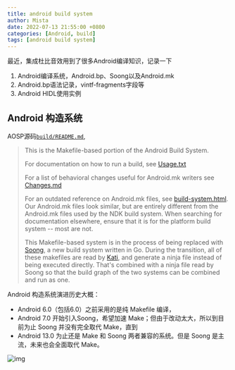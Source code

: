 ```yaml
---
title: android build system
author: Mista
date: 2022-07-13 21:55:00 +0800
categories: [Android, build]
tags: [android build system]
---
```


最近，集成杜比音效用到了很多Android编译知识，记录一下

1. Android编译系统，Android.bp、Soong以及Android.mk
2. Android.bp语法记录，vintf-fragments字段等
3. Android HIDL使用实例

## Android 构造系统

AOSP源码[`build/README.md`](https://android.googlesource.com/platform/build/+/refs/heads/master),

> This is the Makefile-based portion of the Android Build System.
>
> For documentation on how to run a build, see [Usage.txt](https://android.googlesource.com/platform/build/+/refs/heads/master/Usage.txt)
>
> For a list of behavioral changes useful for Android.mk writers see [Changes.md](https://android.googlesource.com/platform/build/+/refs/heads/master/Changes.md)
>
> For an outdated reference on Android.mk files, see [build-system.html](https://android.googlesource.com/platform/build/+/refs/heads/master/core/build-system.html). Our Android.mk files look similar, but are entirely different from the Android.mk files used by the NDK build system. When searching for documentation elsewhere, ensure that it is for the platform build system -- most are not.
>
> This Makefile-based system is in the process of being replaced with [Soong](https://android.googlesource.com/platform/build/soong/+/master), a new build system written in Go. During the transition, all of these makefiles are read by [Kati](https://github.com/google/kati), and generate a ninja file instead of being executed directly. That's combined with a ninja file read by Soong so that the build graph of the two systems can be combined and run as one.

Android 构造系统演进历史大概：

* Android 6.0（包括6.0）之前采用的是纯 Makefile 编译，
* Android 7.0 开始引入Soong，希望加速 Make；但由于改动太大，所以到目前为止 Soong 并没有完全取代 Make，直到 
* Android 13.0 为止还是 Make 和 Soong 两者兼容的系统。但是 Soong 是主流，未来也会全面取代 Make。

![img](/Users/cai/Documents/GitHub/longan/assets/img/aosp_build_procedure.png)

